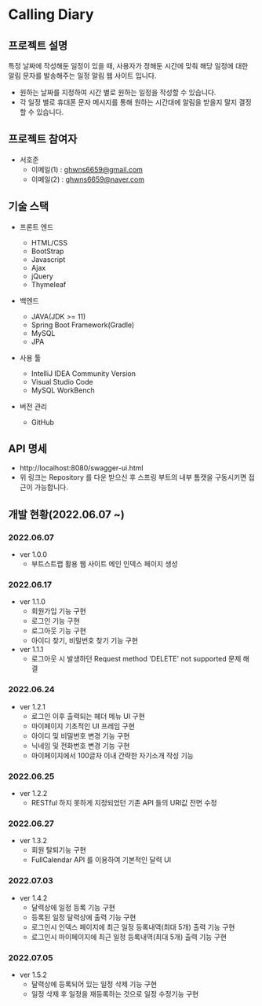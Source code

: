 # Calling Diary

## 프로젝트 설명
특정 날짜에 작성해둔 일정이 있을 때, 사용자가 정해둔 시간에 맞춰 해당 일정에 대한 알림 문자를 발송해주는 일정 알림 웹 사이트 입니다.
- 원하는 날짜를 지정하여 시간 별로 원하는 일정을 작성할 수 있습니다.
- 각 일정 별로 휴대폰 문자 메시지를 통해 원하는 시간대에 알림을 받을지 말지 결정할 수 있습니다.

## 프로젝트 참여자
- 서호준
  - 이메일(1) : ghwns6659@gmail.com
  - 이메일(2) : ghwns6659@naver.com

## 기술 스택
- 프론트 엔드
  - HTML/CSS
  - BootStrap
  - Javascript
  - Ajax
  - jQuery
  - Thymeleaf

- 백엔드
  - JAVA(JDK >= 11)
  - Spring Boot Framework(Gradle)
  - MySQL
  - JPA

- 사용 툴
  - IntelliJ IDEA Community Version
  - Visual Studio Code
  - MySQL WorkBench

- 버전 관리
  - GitHub
 
## API 명세
- http://localhost:8080/swagger-ui.html
- 위 링크는 Repository 를 다운 받으신 후 스프링 부트의 내부 톰캣을 구동시키면 접근이 가능합니다.

## 개발 현황(2022.06.07 ~)
### 2022.06.07
- ver 1.0.0
    - 부트스트랩 활용 웹 사이트 메인 인덱스 페이지 생성
### 2022.06.17
- ver 1.1.0
    - 회원가입 기능 구현
    - 로그인 기능 구현
    - 로그아웃 기능 구현
    - 아이디 찾기, 비밀번호 찾기 기능 구현
- ver 1.1.1
    - 로그아웃 시 발생하던 Request method 'DELETE' not supported 문제 해결
### 2022.06.24
- ver 1.2.1
    - 로그인 이후 출력되는 헤더 메뉴 UI 구현
    - 마이페이지 기초적인 UI 프레임 구현
    - 아이디 및 비밀번호 변경 기능 구현
    - 닉네임 및 전화번호 변경 기능 구현
    - 마이페이지에서 100글자 이내 간략한 자기소개 작성 기능
### 2022.06.25
- ver 1.2.2
    - RESTful 하지 못하게 지정되었던 기존 API 들의 URI값 전면 수정
### 2022.06.27
- ver 1.3.2
    - 회원 탈퇴기능 구현
    - FullCalendar API 를 이용하여 기본적인 달력 UI 
### 2022.07.03
- ver 1.4.2
    - 달력상에 일정 등록 기능 구현
    - 등록된 일정 달력상에 출력 기능 구현
    - 로그인시 인덱스 페이지에 최근 일정 등록내역(최대 5개) 출력 기능 구현
    - 로그인시 마이페이지에 최근 일정 등록내역(최대 5개) 출력 기능 구현
### 2022.07.05
- ver 1.5.2
    - 달력상에 등록되어 있는 일정 삭제 기능 구현
    - 일정 삭제 후 일정을 재등록하는 것으로 일정 수정기능 구현
